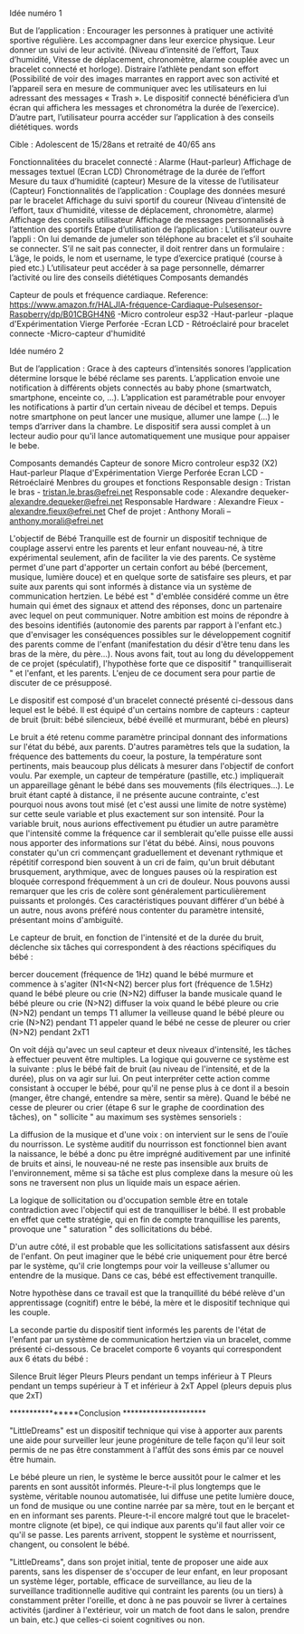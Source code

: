 Idée numéro 1

But de l’application :
Encourager les personnes à pratiquer une activité sportive régulière. Les accompagner dans leur exercice physique. Leur donner un suivi de leur activité. (Niveau d’intensité de l’effort, Taux d’humidité, Vitesse de déplacement, chronomètre, alarme couplée avec un bracelet connecté et horloge). Distraire l’athlète pendant son effort (Possibilité de voir des images marrantes en rapport avec son activité et l’appareil sera en mesure de communiquer avec les utilisateurs en lui adressant des messages « Trash ». Le dispositif connecté bénéficiera d’un écran qui affichera les messages et chronométra la durée de l’exercice). D’autre part, l’utilisateur pourra accéder sur l’application à des conseils diététiques. words

Cible :
Adolescent de 15/28ans et retraité de 40/65 ans

Fonctionnalitées du bracelet connecté :
Alarme (Haut-parleur)
Affichage de messages textuel (Ecran LCD)
Chronométrage de la durée de l’effort
Mesure du taux d’humidité (capteur)
Mesure de la vitesse de l’utilisateur (Capteur) Fonctionnalités de l’application :
Couplage des données mesuré par le bracelet
Affichage du suivi sportif du coureur (Niveau d’intensité de l’effort, taux d’humidité, vitesse de déplacement, chronomètre, alarme)
Affichage des conseils utilisateur
Affichage de messages personnalisés à l’attention des sportifs
Etape d’utilisation de l’application :
L’utilisateur ouvre l’appli : On lui demande de jumeler son téléphone au bracelet et s’il souhaite se connecter.
S’il ne sait pas connecter, il doit rentrer dans un formulaire : L’âge, le poids, le nom et username, le type d’exercice pratiqué (course à pied etc.)
L’utilisateur peut accéder à sa page personnelle, démarrer l’activité ou lire des conseils diététiques
Composants demandés

Capteur de pouls et fréquence cardiaque. Reference: https://www.amazon.fr/HALJIA-fréquence-Cardiaque-Pulsesensor-Raspberry/dp/B01CBGH4N6
-Micro controleur esp32
-Haut-parleur
-plaque d'Expérimentation Vierge Perforée
-Ecran LCD - Rétroéclairé pour bracelet connecte
-Micro-capteur d'humidité
	
	
	
	
Idée numéro 2


But de l’application :
Grace à des capteurs d’intensités sonores l’application détermine lorsque le bébé réclame ses parents. L’application envoie une notification à différents objets connectés au baby phone (smartwatch, smartphone, enceinte co, …). L’application est paramétrable pour envoyer les notifications à partir d’un certain niveau de décibel et temps. Depuis notre smartphone on peut lancer une musique, allumer une lampe (…) le temps d’arriver dans la chambre. Le dispositif sera aussi complet à un lecteur audio pour qu'il lance automatiquement une musique pour appaiser le bebe.

Composants demandés
	Capteur de sonore
	Micro controleur esp32 (X2)
	Haut-parleur
	Plaque d'Expérimentation Vierge Perforée
	Ecran LCD - Rétroéclairé
Menbres du groupes et fonctions
Responsable design : Tristan le bras - tristan.le.bras@efrei.net
Responsable code : Alexandre dequeker- alexandre.dequeker@efrei.net
Responsable Hardware : Alexandre Fieux - alexandre.fieux@efrei.net
Chef de projet : Anthony Morali – anthony.morali@efrei.net




L'objectif de Bébé Tranquille est de fournir un dispositif technique de couplage asservi entre les parents et leur enfant nouveau-né, à titre expérimental seulement, afin de faciliter la vie des parents. Ce système permet d'une part d'apporter un certain confort au bébé (bercement, musique, lumière douce) et en quelque sorte de satisfaire ses pleurs, et par suite aux  parents qui sont informés à distance via un système de communication hertzien. Le bébé est " d'emblée considéré comme un être humain qui émet des signaux et attend des réponses, donc un partenaire avec lequel on peut communiquer. Notre ambition est moins de répondre à des besoins identifiés (autonomie des parents par rapport à l'enfant etc.) que d'envisager les conséquences possibles sur le développement
cognitif des parents comme de l'enfant (manifestation du désir d'être tenu dans les bras de la mère, du père...). Nous avons fait, tout au long du développement de ce projet (spéculatif), l'hypothèse forte que ce dispositif " tranquilliserait " 
et l'enfant, et les parents. L'enjeu de ce document sera pour partie de discuter de ce présupposé.
    
    
Le dispositif est composé d'un bracelet connecté présenté ci-dessous dans lequel est le bébé. Il est équipé d'un certains nombre de capteurs : capteur de bruit (bruit: bébé silencieux, bébé éveillé et murmurant, bébé en pleurs)

Le bruit a été retenu comme paramètre principal donnant des informations sur l'état du bébé, aux parents. D'autres paramètres 
tels que la sudation, la fréquence des battements du coeur, la posture, la température sont pertinents, mais beaucoup plus délicats
à mesurer dans l'objectif de confort voulu. Par exemple, un capteur de température (pastille, etc.) impliquerait un appareillage 
gênant le bébé dans ses mouvements (fils électriques...). Le bruit étant capté à distance, il ne présente aucune contrainte, 
c'est pourquoi nous avons tout misé (et c'est aussi une limite de notre système) sur cette seule variable et plus exactement sur 
son intensité. Pour la variable bruit, nous aurions effectivement pu étudier un autre paramètre que l'intensité comme la fréquence
car il semblerait qu'elle puisse elle aussi nous apporter des informations sur l'état du bébé. Ainsi, nous pouvons constater qu'un
cri commençant graduellement et devenant rythmique et répétitif correspond bien souvent à un cri de faim, qu'un bruit débutant 
brusquement, arythmique, avec de longues pauses où la respiration est bloquée correspond fréquemment à un cri de douleur. 
Nous pouvons aussi remarquer que les cris de colère sont généralement particulièrement puissants et prolongés. 
Ces caractéristiques pouvant différer d'un bébé à un autre, nous avons préféré nous contenter du paramètre intensité, présentant 
moins d'ambiguïté.

 
Le capteur de bruit, en fonction de l'intensité et de la durée du bruit, déclenche six tâches qui correspondent à des réactions 
spécifiques du bébé :
      
bercer doucement (fréquence de 1Hz) quand le bébé murmure et commence à s'agiter (N1<N<N2)
bercer plus fort (fréquence de 1.5Hz) quand le bébé pleure ou crie (N>N2)
diffuser la bande musicale quand le bébé pleure ou crie (N>N2)
diffuser la voix quand le bébé pleure ou crie (N>N2) pendant un temps T1
allumer la veilleuse quand le bébé pleure ou crie (N>N2) pendant T1
appeler quand le bébé ne cesse de pleurer ou crier (N>N2) pendant 2xT1

On voit déjà qu'avec un seul capteur et deux niveaux d'intensité, les tâches à effectuer peuvent être multiples. La logique qui 
gouverne ce système est la suivante : plus le bébé fait de bruit (au niveau de l'intensité, et de la durée), plus on va agir sur 
lui. On peut interpréter cette action comme consistant à occuper le bébé, pour qu'il ne pense plus à ce dont il 
a besoin (manger, être changé, entendre sa mère, sentir sa mère). Quand le bébé ne cesse de pleurer ou crier 
(étape 6 sur le graphe de coordination des tâches), on " sollicite " au maximum ses systèmes sensoriels :


La diffusion de la musique et d'une voix : on intervient sur le sens de l'ouïe du nourrisson. Le système auditif du nourrisson 
est fonctionnel bien avant la naissance, le bébé a donc pu être imprégné auditivement par une infinité de bruits et ainsi, le 
nouveau-né ne reste pas insensible aux bruits de l'environnement, même si sa tâche est plus complexe dans la mesure où les sons ne 
traversent non plus un liquide mais un espace aérien. 

La logique de sollicitation ou d'occupation semble être en totale contradiction avec l'objectif qui est de tranquilliser le bébé. 
Il est probable en effet que cette stratégie, qui en fin de compte tranquillise les parents, provoque une " saturation " des 
sollicitations du bébé.

 D'un autre côté, il est probable que les sollicitations satisfassent aux désirs de l'enfant. On peut imaginer que le bébé crie 
 uniquement pour être bercé par le système, qu'il crie longtemps pour voir la veilleuse s'allumer ou entendre de la musique. Dans ce cas, bébé est effectivement tranquille.

 Notre hypothèse dans ce travail est que la tranquillité du bébé relève d'un apprentissage (cognitif) entre le bébé, la mère et 
 le dispositif technique qui les couple. 

 La seconde partie du dispositif tient informés les parents de l'état de l'enfant par un système de communication hertzien via un 
 bracelet, comme présenté ci-dessous. Ce bracelet comporte 6 voyants qui correspondent aux 6 états du bébé :
      
Silence
Bruit léger
Pleurs
Pleurs pendant un temps inférieur à T
Pleurs pendant un temps supérieur à T et inférieur à 2xT
Appel (pleurs depuis plus que 2xT)



****************Conclusion *********************

 "LittleDreams" est un dispositif technique qui vise à apporter aux parents une aide pour surveiller leur jeune progéniture de telle 
façon qu'il leur soit permis de ne pas être constamment à l'affût des sons émis par ce nouvel être humain.

 Le bébé pleure un rien, le système le berce aussitôt pour le calmer et les parents en sont aussitôt informés. Pleure-t-il plus 
 longtemps que le système, véritable nounou automatisée, lui diffuse une petite lumière douce, un fond de musique ou une contine 
 narrée par sa mère, tout en le berçant et en en informant ses parents. Pleure-t-il encore malgré tout que le bracelet-montre 
 clignote (et bipe), ce qui indique aux parents qu'il faut aller voir ce qu'il se passe. Les parents arrivent, stoppent le système 
 et nourrissent, changent, ou consolent le bébé.

  "LittleDreams", dans son projet initial, tente de proposer une aide aux parents, sans les dispenser de s'occuper de leur enfant, 
  en leur proposant un système léger, portable, efficace de surveillance, au lieu de la surveillance 
  traditionnelle auditive qui contraint les parents (ou un tiers) à constamment prêter l'oreille, et donc à ne pas pouvoir se 
  livrer à certaines activités (jardiner à l'extérieur, voir un match de foot dans le salon, prendre un bain, etc.) que celles-ci 
  soient cognitives ou non.


